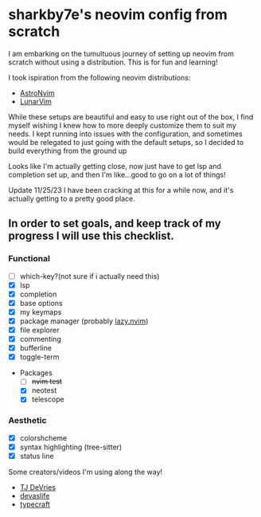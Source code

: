 # sharkby7e's neovim config from scratch 
I am embarking on the tumultuous journey of setting up neovim from scratch without using a distribution. This is for fun and learning!

I took ispiration from the following neovim distributions:
 - [AstroNvim](https://astronvim.com/)
 - [LunarVim](https://www.lunarvim.org/)

 While these setups are beautiful and easy to use right out of the box, I find myself wishing I knew how to 
 more deeply customize them to suit my needs. I kept running into issues with the configuration, 
 and sometimes would be relegated to just going with the default setups, so I decided to build
 everything from the ground up

 Looks like I'm actually getting close, now just have to get lsp and completion set up, and then I'm like...good to go on a lot of things!

 Update 11/25/23 I have been cracking at this for a while now, and it's actually getting to a pretty good place.

## In order to set goals, and keep track of my progress I will use this checklist.
### Functional
 - [ ] which-key?(not sure if i actually need this)
 - [x] lsp
 - [x] completion
 - [x] base options
 - [x] my keymaps
 - [x] package manager (probably [lazy.nvim](https://github.com/folke/lazy.nvim))
 - [x] file explorer
 - [x] commenting
 - [x] bufferline
 - [x] toggle-term
 - Packages
   - [ ] ~~nvim test~~
   - [x] neotest
   - [x] telescope

###  Aesthetic
 - [x] colorshcheme 
 - [x] syntax highlighting (tree-sitter)
 - [x] status line

Some creators/videos I'm using along the way!
 - [TJ DeVries](https://www.youtube.com/watch?v=stqUbv-5u2s&t=650s)
 - [devaslife](https://www.youtube.com/watch?v=ajmK0ZNcM4Q&t=715s)
 - [typecraft](https://www.youtube.com/watch?v=J9yqSdvAKXY&t=110s)
